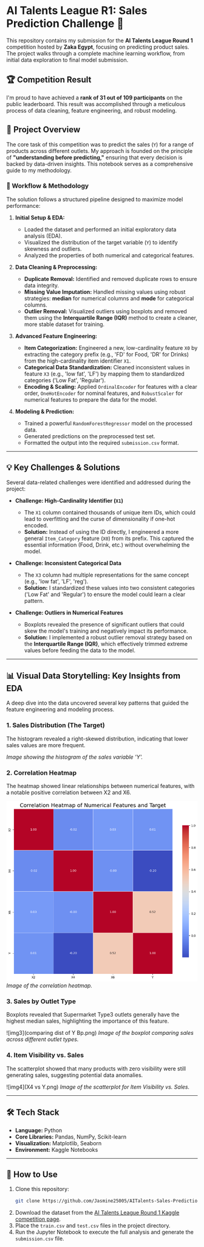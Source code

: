 # AI Talents League R1: Sales Prediction Challenge 🚀

This repository contains my submission for the **AI Talents League Round 1** competition hosted by **Zaka Egypt**, focusing on predicting product sales. The project walks through a complete machine learning workflow, from initial data exploration to final model submission.

## 🏆 Competition Result

I'm proud to have achieved a **rank of 31 out of 109 participants** on the public leaderboard. This result was accomplished through a meticulous process of data cleaning, feature engineering, and robust modeling.

## 📖 Project Overview

The core task of this competition was to predict the sales (`Y`) for a range of products across different outlets. My approach is founded on the principle of **"understanding before predicting,"** ensuring that every decision is backed by data-driven insights. This notebook serves as a comprehensive guide to my methodology.

### 🚀 Workflow & Methodology

The solution follows a structured pipeline designed to maximize model performance:

1.  **Initial Setup & EDA:**
    * Loaded the dataset and performed an initial exploratory data analysis (EDA).
    * Visualized the distribution of the target variable (`Y`) to identify skewness and outliers.
    * Analyzed the properties of both numerical and categorical features.

2.  **Data Cleaning & Preprocessing:**
    * **Duplicate Removal:** Identified and removed duplicate rows to ensure data integrity.
    * **Missing Value Imputation:** Handled missing values using robust strategies: **median** for numerical columns and **mode** for categorical columns.
    * **Outlier Removal:** Visualized outliers using boxplots and removed them using the **Interquartile Range (IQR)** method to create a cleaner, more stable dataset for training.

3.  **Advanced Feature Engineering:**
    * **Item Categorization:** Engineered a new, low-cardinality feature `X0` by extracting the category prefix (e.g., 'FD' for Food, 'DR' for Drinks) from the high-cardinality item identifier `X1`.
    * **Categorical Data Standardization:** Cleaned inconsistent values in feature `X3` (e.g., 'low fat', 'LF') by mapping them to standardized categories ('Low Fat', 'Regular').
    * **Encoding & Scaling:** Applied `OrdinalEncoder` for features with a clear order, `OneHotEncoder` for nominal features, and `RobustScaler` for numerical features to prepare the data for the model.

4.  **Modeling & Prediction:**
    * Trained a powerful `RandomForestRegressor` model on the processed data.
    * Generated predictions on the preprocessed test set.
    * Formatted the output into the required `submission.csv` format.

---

## 💡 Key Challenges & Solutions

Several data-related challenges were identified and addressed during the project:

* **Challenge: High-Cardinality Identifier (`X1`)**
    * The `X1` column contained thousands of unique item IDs, which could lead to overfitting and the curse of dimensionality if one-hot encoded.
    * **Solution:** Instead of using the ID directly, I engineered a more general `Item_Category` feature (`X0`) from its prefix. This captured the essential information (Food, Drink, etc.) without overwhelming the model.

* **Challenge: Inconsistent Categorical Data**
    * The `X3` column had multiple representations for the same concept (e.g., 'low fat', 'LF', 'reg').
    * **Solution:** I standardized these values into two consistent categories ('Low Fat' and 'Regular') to ensure the model could learn a clear pattern.

* **Challenge: Outliers in Numerical Features**
    * Boxplots revealed the presence of significant outliers that could skew the model's training and negatively impact its performance.
    * **Solution:** I implemented a robust outlier removal strategy based on the **Interquartile Range (IQR)**, which effectively trimmed extreme values before feeding the data to the model.

---

 
## 📊 Visual Data Storytelling: Key Insights from EDA

A deep dive into the data uncovered several key patterns that guided the feature engineering and modeling process.

### 1. Sales Distribution (The Target)
The histogram revealed a right-skewed distribution, indicating that lower sales values are more frequent.


*Image showing the histogram of the sales variable 'Y'.*

### 2. Correlation Heatmap
The heatmap showed linear relationships between numerical features, with a notable positive correlation between X2 and X6.

![img2](cm.png)
*Image of the correlation heatmap.*

### 3. Sales by Outlet Type
Boxplots revealed that Supermarket Type3 outlets generally have the highest median sales, highlighting the importance of this feature.

![img3](comparing dist of Y Bp.png)
*Image of the boxplot comparing sales across different outlet types.*

### 4. Item Visibility vs. Sales
The scatterplot showed that many products with zero visibility were still generating sales, suggesting potential data anomalies.

![img4](X4 vs Y.png)
*Image of the scatterplot for Item Visibility vs. Sales.*

---
## 🛠️ Tech Stack

* **Language:** Python
* **Core Libraries:** Pandas, NumPy, Scikit-learn
* **Visualization:** Matplotlib, Seaborn
* **Environment:** Kaggle Notebooks
---
## 📂 How to Use

1.  Clone this repository:
    ```bash
    git clone https://github.com/Jasmine25005/AITalents-Sales-Prediction.git
    ```
2.  Download the dataset from the [AI Talents League Round 1 Kaggle competition page](https://www.kaggle.com/competitions/ai-talents-league-round-1).
3.  Place the `train.csv` and `test.csv` files in the project directory.
4.  Run the Jupyter Notebook to execute the full analysis and generate the `submission.csv` file.

